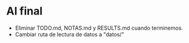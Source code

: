 # Al final
- Eliminar TODO.md, NOTAS.md y RESULTS.md cuando terminemos.
- Cambiar ruta de lectura de datos a "datos/"
